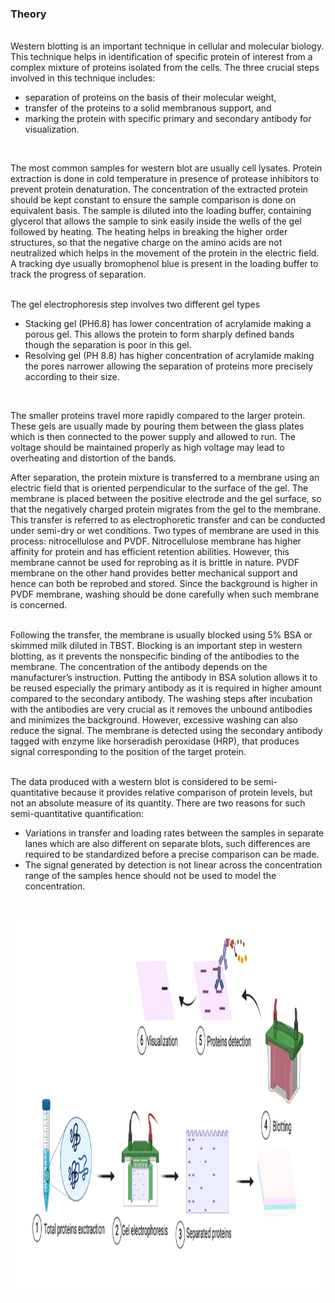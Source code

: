 ### Theory
<br>
Western blotting is an important technique in cellular and molecular biology. This technique helps in identification of specific protein of interest from a complex mixture of proteins isolated from the cells. The three crucial steps involved in this technique includes:<br>

* separation of proteins on the basis of their molecular weight,
* transfer of the proteins to a solid membranous support, and
* marking the protein with specific primary and secondary antibody for visualization.
<br>

The most common samples for western blot are usually cell lysates. Protein extraction is done in cold temperature in presence of protease inhibitors to prevent protein denaturation. The concentration of the extracted protein should be kept constant to ensure the sample comparison is done on equivalent basis. The sample is diluted into the loading buffer, containing glycerol that allows the sample to sink easily inside the wells of the gel followed by heating. The heating helps in breaking the higher order structures, so that the negative charge on the amino acids are not neutralized which helps in the movement of the protein in the electric field. A tracking dye usually bromophenol blue is present in the loading buffer to track the progress of separation.<br>
<br>

The gel electrophoresis step involves two different gel types<br>
* Stacking gel (PH6.8) has lower concentration of acrylamide making a porous gel. This allows the protein to form sharply defined bands though the separation is poor in this gel.
* Resolving gel (PH 8.8) has higher concentration of acrylamide making the pores narrower allowing the separation of proteins more precisely according to their size.<br>
<br>

The smaller proteins travel more rapidly compared to the larger protein. These gels are usually made by pouring them between the glass plates which is then connected to the power supply and allowed to run. The voltage should be maintained properly as high voltage may lead to overheating and distortion of the bands.<br>

After separation, the protein mixture is transferred to a membrane using an electric field that is oriented perpendicular to the surface of the gel. The membrane is placed between the positive electrode and the gel surface, so that the negatively charged protein migrates from the gel to the membrane. This transfer is referred to as electrophoretic transfer and can be conducted under semi-dry or wet conditions. Two types of membrane are used in this process: nitrocellulose and PVDF. Nitrocellulose membrane has higher affinity for protein and has efficient retention abilities. However, this membrane cannot be used for reprobing as it is brittle in nature. PVDF membrane on the other hand provides better mechanical support and hence can both be reprobed and stored. Since the background is higher in PVDF membrane, washing should be done carefully when such membrane is concerned.<br>
<br>

Following the transfer, the membrane is usually blocked using 5% BSA or skimmed milk diluted in TBST. Blocking is an important step in western blotting, as it prevents the nonspecific binding of the antibodies to the membrane. The concentration of the antibody depends on the manufacturer’s instruction. Putting the antibody in BSA solution allows it to be reused especially the primary antibody as it is required in higher amount compared to the secondary antibody. The washing steps after incubation with the antibodies are very crucial as it removes the unbound antibodies and minimizes the background. However, excessive washing can also reduce the signal. The membrane is detected using the secondary antibody tagged with enzyme like horseradish peroxidase (HRP), that produces signal corresponding to the position of the target protein.<br>
<br>

The data produced with a western blot is considered to be semi-quantitative because it provides relative comparison of protein levels, but not an absolute measure of its quantity. There are two reasons for such semi-quantitative quantification:<br>
* Variations in transfer and loading rates between the samples in separate lanes which are also different on separate blots, such differences are required to be standardized before a precise comparison can be made.
* The signal generated by detection is not linear across the concentration range of the samples hence should not be used to model the concentration.

<br><div style="text-align: center;"><img src="./images/image1.PNG" alt="Image" height="600"></div>